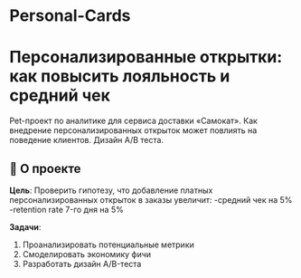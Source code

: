 # Personal-Cards
# Персонализированные открытки: как повысить лояльность и средний чек

Pet-проект по аналитике для сервиса доставки «Самокат». Как внедрение персонализированных открыток может повлиять на поведение клиентов. Дизайн A/B теста. 

## 📌 О проекте

**Цель**: Проверить гипотезу, что добавление платных персонализированных открыток в заказы увеличит:
-средний чек на 5%
-retention rate 7-го дня на 5%


**Задачи**:
1. Проанализировать потенциальные метрики 
2. Смоделировать экономику фичи
3. Разработать дизайн A/B-теста
